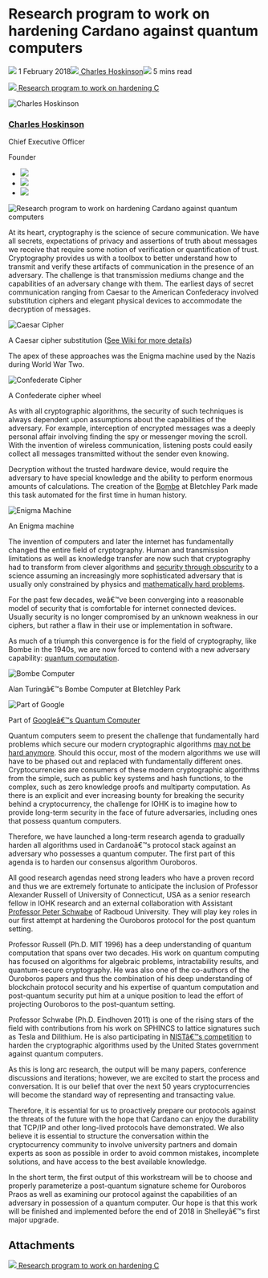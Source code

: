# Research program to work on hardening Cardano against quantum computers
![](img/2018-02-01-research-program-to-work-on-hardening-cardano-against-quantum-computers.002.png) 1 February 2018![](img/2018-02-01-research-program-to-work-on-hardening-cardano-against-quantum-computers.002.png)[ Charles Hoskinson](/en/blog/authors/charles-hoskinson/page-1/)![](img/2018-02-01-research-program-to-work-on-hardening-cardano-against-quantum-computers.003.png) 5 mins read

![](img/2018-02-01-research-program-to-work-on-hardening-cardano-against-quantum-computers.004.png)[ Research program to work on hardening C](https://ucarecdn.com/86547eeb-3106-4ed6-8c90-f64997ec079c/-/inline/yes/ "Research program to work on hardening C")

![Charles Hoskinson](img/2018-02-01-research-program-to-work-on-hardening-cardano-against-quantum-computers.005.png)[](/en/blog/authors/charles-hoskinson/page-1/)
### [**Charles Hoskinson**](/en/blog/authors/charles-hoskinson/page-1/)
Chief Executive Officer

Founder

- ![](img/2018-02-01-research-program-to-work-on-hardening-cardano-against-quantum-computers.006.png)[](mailto:charles.hoskinson@iohk.io "Email")
- ![](img/2018-02-01-research-program-to-work-on-hardening-cardano-against-quantum-computers.007.png)[](tmp///www.youtube.com/watch?v=Ja9D0kpksxw "YouTube")
- ![](img/2018-02-01-research-program-to-work-on-hardening-cardano-against-quantum-computers.008.png)[](tmp///twitter.com/IOHK_Charles "Twitter")

![Research program to work on hardening Cardano against quantum computers](img/2018-02-01-research-program-to-work-on-hardening-cardano-against-quantum-computers.009.jpeg)

At its heart, cryptography is the science of secure communication. We have all secrets, expectations of privacy and assertions of truth about messages we receive that require some notion of verification or quantification of trust. Cryptography provides us with a toolbox to better understand how to transmit and verify these artifacts of communication in the presence of an adversary. The challenge is that transmission mediums change and the capabilities of an adversary change with them. The earliest days of secret communication ranging from Caesar to the American Confederacy involved substitution ciphers and elegant physical devices to accommodate the decryption of messages.

![Caesar Cipher](img/2018-02-01-research-program-to-work-on-hardening-cardano-against-quantum-computers.010.png) 

A Caesar cipher substitution ([See Wiki for more details](https://en.wikipedia.org/wiki/Caesar_cipher "Caesar cipher, Wikipedia"))

The apex of these approaches was the Enigma machine used by the Nazis during World War Two.

![Confederate Cipher](img/2018-02-01-research-program-to-work-on-hardening-cardano-against-quantum-computers.011.jpeg) 

A Confederate cipher wheel

As with all cryptographic algorithms, the security of such techniques is always dependent upon assumptions about the capabilities of the adversary. For example, interception of encrypted messages was a deeply personal affair involving finding the spy or messenger moving the scroll. With the invention of wireless communication, listening posts could easily collect all messages transmitted without the sender even knowing. 

Decryption without the trusted hardware device, would require the adversary to have special knowledge and the ability to perform enormous amounts of calculations. The creation of the [Bombe](https://en.wikipedia.org/wiki/Bombe "Bombe, Wikipedia") at Bletchley Park made this task automated for the first time in human history.

![Enigma Machine](img/2018-02-01-research-program-to-work-on-hardening-cardano-against-quantum-computers.012.jpeg) 

An Enigma machine

The invention of computers and later the internet has fundamentally changed the entire field of cryptography. Human and transmission limitations as well as knowledge transfer are now such that cryptography had to transform from clever algorithms and [security through obscurity](https://en.wikipedia.org/wiki/Security_through_obscurity "Security through obscurity, Wikipedia") to a science assuming an increasingly more sophisticated adversary that is usually only constrained by physics and [mathematically hard problems](https://en.wikipedia.org/wiki/Computational_hardness_assumption "Computational hardness assumption, Wikipedia"). 

For the past few decades, weâ€™ve been converging into a reasonable model of security that is comfortable for internet connected devices. Usually security is no longer compromised by an unknown weakness in our ciphers, but rather a flaw in their use or implementation in software. 

As much of a triumph this convergence is for the field of cryptography, like Bombe in the 1940s, we are now forced to contend with a new adversary capability: [quantum computation](https://www.youtube.com/watch?v=BYx04e35Xso "Quantum Computing Magic, YouTube"). 

![Bombe Computer](img/2018-02-01-research-program-to-work-on-hardening-cardano-against-quantum-computers.013.jpeg) 

Alan Turingâ€™s Bombe Computer at Bletchley Park

![Part of Google](img/2018-02-01-research-program-to-work-on-hardening-cardano-against-quantum-computers.012.jpeg) 

Part of [Googleâ€™s Quantum Computer](https://www.technologyreview.com/s/602283/googles-quantum-dream-may-be-just-around-the-corner/ "Google's Quantum Dream May Be Just Around the Corner, MIT Technology Review")

Quantum computers seem to present the challenge that fundamentally hard problems which secure our modern cryptographic algorithms [may not be hard anymore](https://en.wikipedia.org/wiki/Shor%27s_algorithm "Shor's algorithm, Wikipedia"). Should this occur, most of the modern algorithms we use will have to be phased out and replaced with fundamentally different ones. Cryptocurrencies are consumers of these modern cryptographic algorithms from the simple, such as public key systems and hash functions, to the complex, such as zero knowledge proofs and multiparty computation. As there is an explicit and ever increasing bounty for breaking the security behind a cryptocurrency, the challenge for IOHK is to imagine how to provide long-term security in the face of future adversaries, including ones that possess quantum computers. 

Therefore, we have launched a long-term research agenda to gradually harden all algorithms used in Cardanoâ€™s protocol stack against an adversary who possesses a quantum computer. The first part of this agenda is to harden our consensus algorithm Ouroboros. 

All good research agendas need strong leaders who have a proven record and thus we are extremely fortunate to anticipate the inclusion of Professor Alexander Russell of University of Connecticut, USA as a senior research fellow in IOHK research and an external collaboration with Assistant [Professor Peter Schwabe](https://cryptojedi.org/peter/index.shtml "cryptojedi.org") of Radboud University. They will play key roles in our first attempt at hardening the Ouroboros protocol for the post quantum setting.

Professor Russell (Ph.D. MIT 1996) has a deep understanding of quantum computation that spans over two decades. His work on quantum computing has focused on algorithms for algebraic problems, intractability results, and quantum-secure cryptography. He was also one of the co-authors of the Ouroboros papers and thus the combination of his deep understanding of blockchain protocol security and his expertise of quantum computation and post-quantum security put him at a unique position to lead the effort of projecting Ouroboros to the post-quantum setting.

Professor Schwabe (Ph.D. Eindhoven 2011) is one of the rising stars of the field with contributions from his work on SPHINCS to lattice signatures such as Tesla and Dilithium. He is also participating in [NISTâ€™s competition](https://csrc.nist.gov/Projects/Post-Quantum-Cryptography "Post Quantum Cryptography, csrc.nist.gov") to harden the cryptographic algorithms used by the United States government against quantum computers.

As this is long arc research, the output will be many papers, conference discussions and iterations; however, we are excited to start the process and conversation. It is our belief that over the next 50 years cryptocurrencies will become the standard way of representing and transacting value. 

Therefore, it is essential for us to proactively prepare our protocols against the threats of the future with the hope that Cardano can enjoy the durability that TCP/IP and other long-lived protocols have demonstrated. We also believe it is essential to structure the conversation within the cryptocurrency community to involve university partners and domain experts as soon as possible in order to avoid common mistakes, incomplete solutions, and have access to the best available knowledge. 

In the short term, the first output of this workstream will be to choose and properly parameterize a post-quantum signature scheme for Ouroboros Praos as well as examining our protocol against the capabilities of an adversary in possession of a quantum computer. Our hope is that this work will be finished and implemented before the end of 2018 in Shelleyâ€™s first major upgrade.
## **Attachments**
![](img/2018-02-01-research-program-to-work-on-hardening-cardano-against-quantum-computers.004.png)[ Research program to work on hardening C](https://ucarecdn.com/86547eeb-3106-4ed6-8c90-f64997ec079c/-/inline/yes/ "Research program to work on hardening C")
